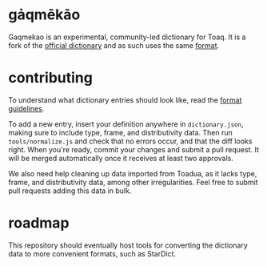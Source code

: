 # gảqmēkāo

Gaqmekao is an experimental, community-led dictionary for Toaq. It is a fork of the [official dictionary](https://github.com/toaq/dictionary) and as such uses the same [format](./format.md).

# contributing

To understand what dictionary entries should look like, read the [format guidelines](./format.md).

To add a new entry, insert your definition anywhere in `dictionary.json`, making sure to include type, frame, and distributivity data. Then run `tools/normalize.js` and check that no errors occur, and that the diff looks right. When you're ready, commit your changes and submit a pull request. It will be merged automatically once it receives at least two approvals.

We also need help cleaning up data imported from Toadua, as it lacks type, frame, and distributivity data, among other irregularities. Feel free to submit pull requests adding this data in bulk.

# roadmap

This repository should eventually host tools for converting the dictionary data to more convenient formats, such as StarDict.
